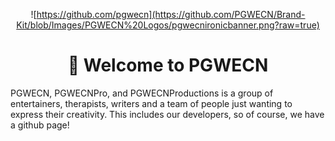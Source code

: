 <div align="center">

![https://github.com/pgwecn](https://github.com/PGWECN/Brand-Kit/blob/Images/PGWECN%20Logos/pgwecnironicbanner.png?raw=true)

# 🦒 Welcome to PGWECN
</div>
PGWECN, PGWECNPro, and PGWECNProductions is a group of entertainers, therapists, writers and a team of people just wanting to express their creativity. This includes our developers, so of course, we have a github page!
